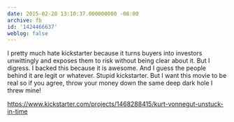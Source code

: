 ```yaml
---
date: 2015-02-20 13:10:37.000000000 -08:00
archive: fb
id: '1424466637'
weblog: false
---
```


I pretty much hate kickstarter because it turns buyers into investors unwittingly and exposes them to risk without being clear about it. But I digress. I backed this because it is awesome. And I guess the people behind it are legit or whatever. Stupid kickstarter. But I want this movie to be real so if you agree, throw your money down the same deep dark hole I threw mine!

https://www.kickstarter.com/projects/1468288415/kurt-vonnegut-unstuck-in-time
